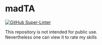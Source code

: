 # madTA

[![GitHub Super-Linter](https://github.com/y-popov/madTA/workflows/Linter/badge.svg)](https://github.com/marketplace/actions/super-linter)

This repository is not intended for public use.  
Nevertheless one can view it to rate my skills